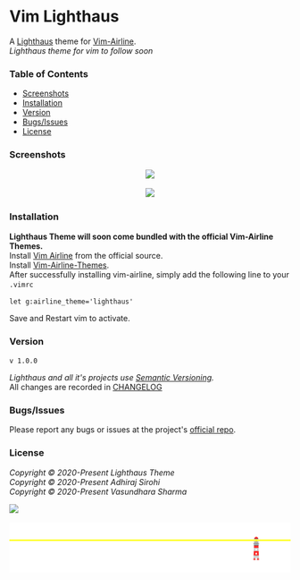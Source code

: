 # Vim Lighthaus
A [Lighthaus](https://github.com/lighthaus-theme/lighthaus) theme for [Vim-Airline](https://github.com/vim-airline/vim-airline). <br>
_Lighthaus theme for vim to follow soon_

### Table of Contents
- [Screenshots](#screenshots)
- [Installation](#installation)
- [Version](#version)
- [Bugs/Issues](#bugs/issues)
- [License](#license)

### Screenshots
<p align="center"><img src="https://raw.githubusercontent.com/lighthaus-theme/vim/master/vim-airline/lighthaus-airline.png"><p>
<p align="center"><a href="https://asciinema.org/a/361711" target="_blank"><img src="https://asciinema.org/a/361711.svg" /></a></p>

### Installation
**Lighthaus Theme will soon  come bundled with the official Vim-Airline Themes.** <br>
Install [Vim Airline](https://github.com/vim-airline/vim-airline) from the official source. <br>
Install [Vim-Airline-Themes](https://github.com/vim-airline/vim-airline-themes#vim-airline-themes--). <br>
After successfully installing vim-airline, simply add the following line to your `.vimrc`
```
let g:airline_theme='lighthaus'
```
Save and Restart vim to activate.


### Version
```
v 1.0.0
```

_Lighthaus and all it's projects use [Semantic Versioning](https://semver.org/)._ <br/>
All changes are recorded in [CHANGELOG](https://github.com/lighthaus-theme/vim/blob/master/CHANGELOG.md)

### Bugs/Issues
Please report any bugs or issues at the project's [official repo](https://github.com/lighthaus-theme/vim/issues).

### License

_Copyright © 2020-Present Lighthaus Theme_<br>
_Copyright © 2020-Present Adhiraj Sirohi_<br>
_Copyright © 2020-Present Vasundhara Sharma_

<p align="left"><a href="https://github.com/Brutuski/lighthaus-vim-airline/blob/master/LICENSE"><img src="https://img.shields.io/static/v1.svg??style=flat&logo=appveyore&label=License&message=MIT&colorA=1C918A&colorB=50C16E"/></a></p>

<p align="center"><img src="https://raw.githubusercontent.com/lighthaus-theme/lighthaus/9e5cf66db03fc3e183e6cfbf7c4c04263a4f23df/ImageResources/lighthaus-border.svg"><p>


